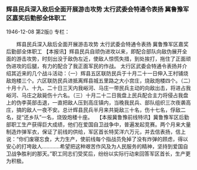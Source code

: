 ### 辉县民兵深入敌后全面开展游击攻势  太行武委会特通令表扬  冀鲁豫军区嘉奖后勤部全体职工

1946-12-08
第2版()
专栏：

　　辉县民兵深入敌后全面开展游击攻势
    太行武委会特通令表扬
    冀鲁豫军区嘉奖后勤部全体职工
    【本报讯】辉县民兵自顽伪进攻以来，即配合部队向敌伪展开全面的游击攻势，时刻出没于敌伪左近，使敌人惊慌失措，到处挨打，拖住了正面顽伪进攻的后腿，有力的配合了我正面军民的作战。
    太行区武委会特通令表扬并介绍其近来的几个战斗活动：（一）辉县五区联防民兵于十月二十一日伸入王村铺烧敌炮楼三个。六区联防民兵进抵离辉县城五里路之大小宫庄，烧敌炮楼四个。（二）十月十八、十九、二十日三天内我峪河、马庄一带民兵主动的向敌出击，将进占我峪河、马庄之敌毙伤十六名。（三）十月二十二日我盘上民兵配合主力将侵占我盘上的伪李英部击退，一直把敌人压到高庄镇内，当晚我民兵、部队组织三次夜袭高庄，搞的敌人一夜不安。总计辉县民兵半月来共毙敌三十名，伤十七名，俘敌二名，捉“还乡队”一名，烧毁炮楼十座。
  　【本报冀鲁豫前线特讯】冀鲁豫军区后勤部职工生产获得巨大成绩，他们在爱国自卫战争中，普遍发起竞赛。两个月来大量制造炸弹军衣，保证了前线的供给，军区首长特奖洋六万元，并去信表扬，信上说：“你们废寝忘食，大力生产，使前线每个指战员免掉了没有炸弹的顾虑，得以安心的打垮敌人…………希望把这种艰苦作风及为人民服务的精神，坚持到爱国自卫战争胜利的那天。”职工同志们受奖后，纷纷以实际行动来回答军区首长，生产更为积极。
